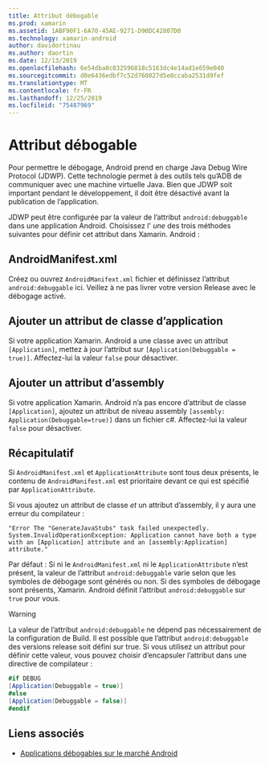 ```yaml
---
title: Attribut débogable
ms.prod: xamarin
ms.assetid: 1ABF90F1-6A70-45AE-9271-D90DC42807D0
ms.technology: xamarin-android
author: davidortinau
ms.author: daortin
ms.date: 12/13/2019
ms.openlocfilehash: 6e54dba0c832596818c5163dc4e14ad1e659e040
ms.sourcegitcommit: d0e6436edbf7c52d760027d5e0ccaba2531d9fef
ms.translationtype: MT
ms.contentlocale: fr-FR
ms.lasthandoff: 12/25/2019
ms.locfileid: "75487969"
---
```

# <a name="debuggable-attribute"></a>Attribut débogable

Pour permettre le débogage, Android prend en charge Java Debug Wire Protocol (JDWP). Cette technologie permet à des outils tels qu’ADB de communiquer avec une machine virtuelle Java. Bien que JDWP soit important pendant le développement, il doit être désactivé avant la publication de l’application.

JDWP peut être configurée par la valeur de l’attribut `android:debuggable` dans une application Android. Choisissez l' _une_ des trois méthodes suivantes pour définir cet attribut dans Xamarin. Android :

## <a name="androidmanifestxml"></a>AndroidManifest.xml

Créez ou ouvrez `AndroidManifext.xml` fichier et définissez l’attribut `android:debuggable` ici. Veillez à ne pas livrer votre version Release avec le débogage activé.

## <a name="add-an-application-class-attribute"></a>Ajouter un attribut de classe d’application

Si votre application Xamarin. Android a une classe avec un attribut `[Application]`, mettez à jour l’attribut sur `[Application(Debuggable = true)]`. Affectez-lui la valeur `false` pour désactiver.

## <a name="add-an-assembly-attribute"></a>Ajouter un attribut d’assembly

Si votre application Xamarin. Android n’a pas encore d’attribut de classe `[Application]`, ajoutez un attribut de niveau assembly `[assembly: Application(Debuggable=true)]` dans un fichier c#. Affectez-lui la valeur `false` pour désactiver.

## <a name="summary"></a>Récapitulatif

Si `AndroidManifest.xml` et `ApplicationAttribute` sont tous deux présents, le contenu de `AndroidManifest.xml` est prioritaire devant ce qui est spécifié par `ApplicationAttribute`.

Si vous ajoutez un attribut de classe _et_ un attribut d’assembly, il y aura une erreur du compilateur :

```error
"Error The "GenerateJavaStubs" task failed unexpectedly.
System.InvalidOperationException: Application cannot have both a type with an [Application] attribute and an [assembly:Application] attribute."
```

Par défaut : Si ni le `AndroidManifest.xml` ni le `ApplicationAttribute` n’est présent, la valeur de l’attribut `android:debuggable` varie selon que les symboles de débogage sont générés ou non. Si des symboles de débogage sont présents, Xamarin. Android définit l’attribut `android:debuggable` sur `true` pour vous.

> [!WARNING]
> La valeur de l’attribut `android:debuggable` ne dépend pas nécessairement de la configuration de Build. Il est possible que l’attribut `android:debuggable` des versions release soit défini sur true. Si vous utilisez un attribut pour définir cette valeur, vous pouvez choisir d’encapsuler l’attribut dans une directive de compilateur :
> 
> ```csharp
> #if DEBUG
> [Application(Debuggable = true)]
> #else
> [Application(Debuggable = false)]
> #endif
> ```

## <a name="related-links"></a>Liens associés

- [Applications débogables sur le marché Android](https://labs.f-secure.com/archive/debuggable-apps-in-android-market/)
